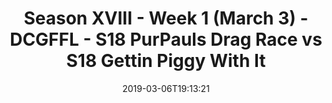 ---
title: Season XVIII - Week 1 (March 3) - DCGFFL - S18 PurPauls Drag Race vs S18 Gettin
  Piggy With It
teams-score:
- team: _teams/purple.md
  score: 26
- team: _teams/pink.md
  score: 27
mvp: Hofberg (Purple); Vinny (Pink)
game-ball: Johnny (Purple); Mark K (Pink)
season: 18
week: 1
date: '2019-03-06T19:13:21'
pageid: season-18-week-1-march-3-6912-vs-6916
---